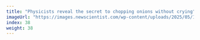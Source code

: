 ```yaml
---
title: "Physicists reveal the secret to chopping onions without crying"
imageUrl: "https://images.newscientist.com/wp-content/uploads/2025/05/15112049/SEI_251258582.jpg?width=788"
index: 38
weight: 38
---
```

